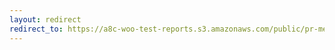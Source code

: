 ```yaml
---
layout: redirect
redirect_to: https://a8c-woo-test-reports.s3.amazonaws.com/public/pr-merge/38079/api/index.html
---
```

